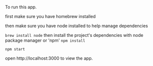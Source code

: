 To run this app.

first make sure you have homebrew installed

then make sure you have node installed to help manage dependencies

`brew install node`
then install the project's dependencies with node package manager or 'npm'
`npm install`

`npm start`


open http://localhost:3000 to view the app.